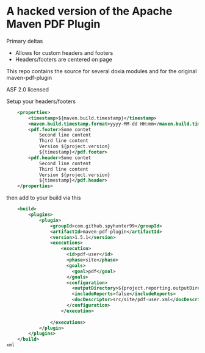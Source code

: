# A hacked version of the Apache Maven PDF Plugin

Primary deltas

 - Allows for custom headers and footers
 - Headers/footers are centered on page
 
This repo contains the source for several doxia modules and for the original maven-pdf-plugin

ASF 2.0 licensed

Setup your headers/footers

```xml
	<properties>
        <timestamp>${maven.build.timestamp}</timestamp>
        <maven.build.timestamp.format>yyyy-MM-dd HH:mm</maven.build.timestamp.format>
        <pdf.footer>Some contet 
            Second line content 
            Third line content 
            Version ${project.version} 
            ${timestamp}</pdf.footer>
        <pdf.header>Some contet 
            Second line content 
            Third line content 
            Version ${project.version} 
            ${timestamp}</pdf.header>
    </properties>
```

then add to your build via this

```xml
	<build>
		<plugins>
			<plugin>
				<groupId>com.github.spyhunter99</groupId>
				<artifactId>maven-pdf-plugin</artifactId>
				<version>1.5.1</version>
                <executions>
                    <execution>
                      <id>pdf-user</id>
                      <phase>site</phase>
                      <goals>
                        <goal>pdf</goal>
                      </goals>
                      <configuration>
                        <outputDirectory>${project.reporting.outputDirectory}</outputDirectory>
                        <includeReports>false</includeReports>
                        <docDescriptor>src/site/pdf-user.xml</docDescriptor>
                      </configuration>
                    </execution>
                  
                </executions>
            </plugin>
		</plugins>
	</build>
xml